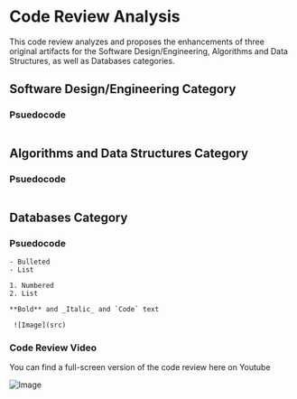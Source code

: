# Code Review Analysis

This code review analyzes and proposes the enhancements of three original artifacts for the Software Design/Engineering, Algorithms and Data Structures, as well as Databases categories.

## Software Design/Engineering Category 

### Psuedocode
```

```


## Algorithms and Data Structures Category

### Psuedocode
```

```


## Databases Category

### Psuedocode

```
- Bulleted
- List

1. Numbered
2. List

**Bold** and _Italic_ and `Code` text

 ![Image](src)
```

### Code Review Video

You can find a full-screen version of the code review here on Youtube

![Image](https://photos.google.com/search/_tra_/photo/AF1QipNINmZXLUaXKLar5HKWQjoDFT42YcMHaY4l2mwN)


